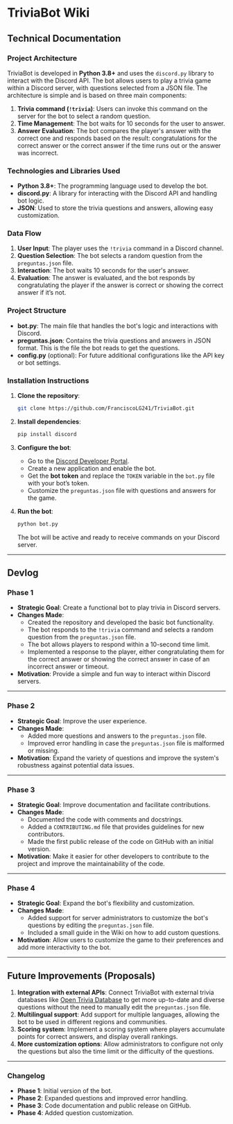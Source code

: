 # **TriviaBot Wiki**

## **Technical Documentation**

### **Project Architecture**

TriviaBot is developed in **Python 3.8+** and uses the `discord.py` library to interact with the Discord API. The bot allows users to play a trivia game within a Discord server, with questions selected from a JSON file. The architecture is simple and is based on three main components:

1. **Trivia command (`!trivia`)**: Users can invoke this command on the server for the bot to select a random question.
2. **Time Management**: The bot waits for 10 seconds for the user to answer.
3. **Answer Evaluation**: The bot compares the player's answer with the correct one and responds based on the result: congratulations for the correct answer or the correct answer if the time runs out or the answer was incorrect.

### **Technologies and Libraries Used**
- **Python 3.8+**: The programming language used to develop the bot.
- **discord.py**: A library for interacting with the Discord API and handling bot logic.
- **JSON**: Used to store the trivia questions and answers, allowing easy customization.

### **Data Flow**
1. **User Input**: The player uses the `!trivia` command in a Discord channel.
2. **Question Selection**: The bot selects a random question from the `preguntas.json` file.
3. **Interaction**: The bot waits 10 seconds for the user's answer.
4. **Evaluation**: The answer is evaluated, and the bot responds by congratulating the player if the answer is correct or showing the correct answer if it’s not.

### **Project Structure**
- **bot.py**: The main file that handles the bot's logic and interactions with Discord.
- **preguntas.json**: Contains the trivia questions and answers in JSON format. This is the file the bot reads to get the questions.
- **config.py** (optional): For future additional configurations like the API key or bot settings.

### **Installation Instructions**
1. **Clone the repository**:
    ```bash
    git clone https://github.com/FranciscoLG241/TriviaBot.git
    ```
2. **Install dependencies**:
    ```bash
    pip install discord
    ```
3. **Configure the bot**:
   - Go to the [Discord Developer Portal](https://discord.com/developers/applications).
   - Create a new application and enable the bot.
   - Get the **bot token** and replace the `TOKEN` variable in the `bot.py` file with your bot’s token.
   - Customize the `preguntas.json` file with questions and answers for the game.

4. **Run the bot**:
    ```bash
    python bot.py
    ```
   The bot will be active and ready to receive commands on your Discord server.

---

## **Devlog**

### **Phase 1**
- **Strategic Goal**: Create a functional bot to play trivia in Discord servers.
- **Changes Made**:
  - Created the repository and developed the basic bot functionality.
  - The bot responds to the `!trivia` command and selects a random question from the `preguntas.json` file.
  - The bot allows players to respond within a 10-second time limit.
  - Implemented a response to the player, either congratulating them for the correct answer or showing the correct answer in case of an incorrect answer or timeout.
- **Motivation**: Provide a simple and fun way to interact within Discord servers.

---

### **Phase 2**
- **Strategic Goal**: Improve the user experience.
- **Changes Made**:
  - Added more questions and answers to the `preguntas.json` file.
  - Improved error handling in case the `preguntas.json` file is malformed or missing.
- **Motivation**: Expand the variety of questions and improve the system's robustness against potential data issues.

---

### **Phase 3**
- **Strategic Goal**: Improve documentation and facilitate contributions.
- **Changes Made**:
  - Documented the code with comments and docstrings.
  - Added a `CONTRIBUTING.md` file that provides guidelines for new contributors.
  - Made the first public release of the code on GitHub with an initial version.
- **Motivation**: Make it easier for other developers to contribute to the project and improve the maintainability of the code.

---

### **Phase 4**
- **Strategic Goal**: Expand the bot's flexibility and customization.
- **Changes Made**:
  - Added support for server administrators to customize the bot's questions by editing the `preguntas.json` file.
  - Included a small guide in the Wiki on how to add custom questions.
- **Motivation**: Allow users to customize the game to their preferences and add more interactivity to the bot.

---

## **Future Improvements (Proposals)**

1. **Integration with external APIs**: Connect TriviaBot with external trivia databases like [Open Trivia Database](https://opentdb.com/) to get more up-to-date and diverse questions without the need to manually edit the `preguntas.json` file.
2. **Multilingual support**: Add support for multiple languages, allowing the bot to be used in different regions and communities.
3. **Scoring system**: Implement a scoring system where players accumulate points for correct answers, and display overall rankings.
4. **More customization options**: Allow administrators to configure not only the questions but also the time limit or the difficulty of the questions.

---

### **Changelog**
- **Phase 1**: Initial version of the bot.
- **Phase 2**: Expanded questions and improved error handling.
- **Phase 3**: Code documentation and public release on GitHub.
- **Phase 4**: Added question customization.


